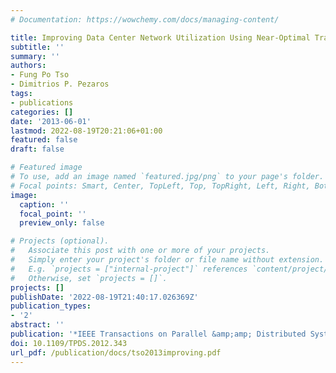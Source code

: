 ```yaml
---
# Documentation: https://wowchemy.com/docs/managing-content/

title: Improving Data Center Network Utilization Using Near-Optimal Traffic Engineering
subtitle: ''
summary: ''
authors:
- Fung Po Tso
- Dimitrios P. Pezaros
tags:
- publications
categories: []
date: '2013-06-01'
lastmod: 2022-08-19T20:21:06+01:00
featured: false
draft: false

# Featured image
# To use, add an image named `featured.jpg/png` to your page's folder.
# Focal points: Smart, Center, TopLeft, Top, TopRight, Left, Right, BottomLeft, Bottom, BottomRight.
image:
  caption: ''
  focal_point: ''
  preview_only: false

# Projects (optional).
#   Associate this post with one or more of your projects.
#   Simply enter your project's folder or file name without extension.
#   E.g. `projects = ["internal-project"]` references `content/project/deep-learning/index.md`.
#   Otherwise, set `projects = []`.
projects: []
publishDate: '2022-08-19T21:40:17.026369Z'
publication_types:
- '2'
abstract: ''
publication: '*IEEE Transactions on Parallel &amp;amp; Distributed Systems*'
doi: 10.1109/TPDS.2012.343
url_pdf: /publication/docs/tso2013improving.pdf
---
```

